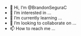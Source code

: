 - 👋 Hi, I’m @BrandonSeguraC
- 👀 I’m interested in ...
- 🌱 I’m currently learning ...
- 💞️ I’m looking to collaborate on ...
- 📫 How to reach me ...

<!---
BrandonSeguraC/BrandonSeguraC is a ✨ special ✨ repository because its `README.md` (this file) appears on your GitHub profile.
You can click the Preview link to take a look at your changes.
--->

